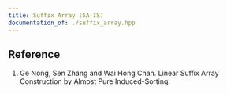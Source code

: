 ```yaml
---
title: Suffix Array (SA-IS)
documentation_of: ./suffix_array.hpp
---
```


## Reference

1. Ge Nong, Sen Zhang and Wai Hong Chan. Linear Suffix Array Construction by Almost Pure Induced-Sorting.